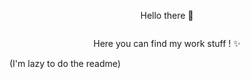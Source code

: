 <div id ="Github_Page">
  <p align ="center">Hello there 👋</p>
  <p align ="center"><img src ="https://cdn.discordapp.com/attachments/639102961892589588/789872680350122014/code.png" alt=""/></p>
  <p align ="center">Here you can find my work stuff ! ✨</p>
</div>

<p>(I'm lazy to do the readme)</p>
